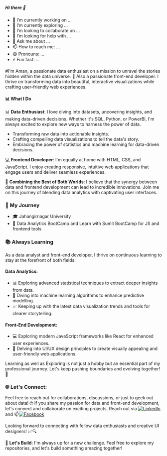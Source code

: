 ##### Hi there 👋

- 🔭 I’m currently working on ...
- 🌱 I’m currently exploring ...
- 👯 I’m looking to collaborate on ...
- 🤔 I’m looking for help with ...
- 💬 Ask me about ...
- 📫 How to reach me: ...
- 😄 Pronouns: ...
- ⚡ Fun fact: ...

#I'm Aman, a passionate data enthusiast on a mission to unravel the stories hidden within the data universe. 🌌 
Also a passionate front-end developer. I thrive on transforming data into beautiful, interactive visualizations while crafting user-friendly web experiences.

#### 📊 What I Do
📊 **Data Enthusiast**: I love diving into datasets, uncovering insights, and making data-driven decisions. Whether it's SQL, Python, or PowerBI, I'm always excited to explore new ways to harness the power of data.
- Transforming raw data into actionable insights.
- Crafting compelling data visualizations to tell the data's story.
- Embracing the power of statistics and machine learning for data-driven decisions.

💻 **Frontend Developer**: I'm equally at home with HTML, CSS, and JavaScript. I enjoy creating responsive, intuitive web applications that engage users and deliver seamless experiences. 

🌟 **Combining the Best of Both Worlds**: I believe that the synergy between data and frontend development can lead to incredible innovations. Join me on this journey of blending data analytics with captivating user interfaces.

### 🌟 My Journey
- 🎓 Jahangirnagar University 
- 🚀 Data Analytics BootCamp and Learn with Sumit BootCamp for JS and frontend tools

### 📚 Always Learning

As a data analyst and front-end developer, I thrive on continuous learning to stay at the forefront of both fields:

#### Data Analytics:
- 📊 Exploring advanced statistical techniques to extract deeper insights from data.
- 🤖 Diving into machine learning algorithms to enhance predictive modelling.
- 📈 Keeping up with the latest data visualization trends and tools for clearer storytelling.

#### Front-End Development:
- 💻 Exploring modern JavaScript frameworks like React for enhanced user experiences.
- 🎨 Delving into UI/UX design principles to create visually appealing and user-friendly web applications.
<!-- - 📱 Adapting to responsive design and mobile-first development practices for a seamless cross-device experience. -->
Learning as well as Exploring is not just a hobby but an essential part of my professional journey. Let's keep pushing boundaries and evolving together! 🚀

### 🌐 **Let's Connect**: 
Feel free to reach out for collaborations, discussions, or just to geek out about data! 🤓
If you share my passion for data and front-end development, let's connect and collaborate on exciting projects. Reach out via 
[![LinkedIn](https://img.shields.io/badge/LinkedIn-Connect-blue)](https://www.linkedin.com/in/md-aman-ullah-khan-770100142/)
and 📫[![Facebook](https://img.shields.io/badge/Facebook-Connect-blue)](https://www.facebook.com/ImShawon07)

Looking forward to connecting with fellow data enthusiasts and creative UI designers! 📈🔍

 🚀 **Let's Build**: I'm always up for a new challenge. Feel free to explore my repositories, and let's build something amazing together!








